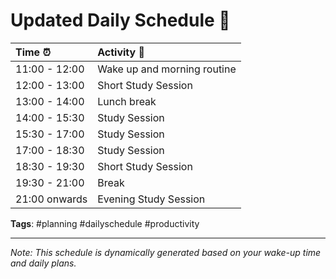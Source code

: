 # Updated Daily Schedule 📅

| Time ⏰ | Activity 🚀 |
|:-------------|:--------------------------|
| 11:00 - 12:00 | Wake up and morning routine |
| 12:00 - 13:00 | Short Study Session |
| 13:00 - 14:00 | Lunch break |
| 14:00 - 15:30 | Study Session |
| 15:30 - 17:00 | Study Session |
| 17:00 - 18:30 | Study Session |
| 18:30 - 19:30 | Short Study Session |
| 19:30 - 21:00 | Break |
| 21:00 onwards | Evening Study Session |

**Tags**: #planning #dailyschedule #productivity

---
*Note: This schedule is dynamically generated based on your wake-up time and daily plans.*
